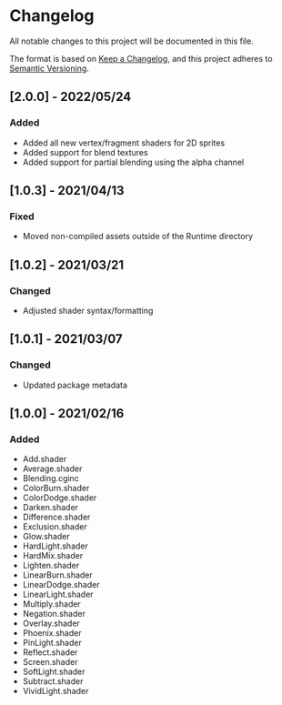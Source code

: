 # Changelog

All notable changes to this project will be documented in this file.

The format is based on [Keep a Changelog](https://keepachangelog.com/en/1.0.0/),
and this project adheres to [Semantic Versioning](https://semver.org/spec/v2.0.0.html).

## [2.0.0] - 2022/05/24

### Added

- Added all new vertex/fragment shaders for 2D sprites
- Added support for blend textures
- Added support for partial blending using the alpha channel

## [1.0.3] - 2021/04/13

### Fixed

- Moved non-compiled assets outside of the Runtime directory

## [1.0.2] - 2021/03/21

### Changed

- Adjusted shader syntax/formatting

## [1.0.1] - 2021/03/07

### Changed

- Updated package metadata

## [1.0.0] - 2021/02/16

### Added

- Add.shader
- Average.shader
- Blending.cginc
- ColorBurn.shader
- ColorDodge.shader
- Darken.shader
- Difference.shader
- Exclusion.shader
- Glow.shader
- HardLight.shader
- HardMix.shader
- Lighten.shader
- LinearBurn.shader
- LinearDodge.shader
- LinearLight.shader
- Multiply.shader
- Negation.shader
- Overlay.shader
- Phoenix.shader
- PinLight.shader
- Reflect.shader
- Screen.shader
- SoftLight.shader
- Subtract.shader
- VividLight.shader
